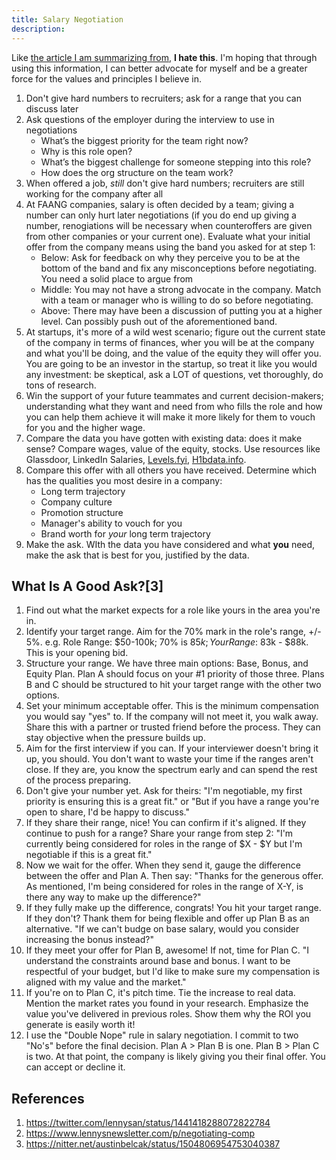 ```yaml
---
title: Salary Negotiation
description: 
---
```


Like [the article I am summarizing from](https://www.lennysnewsletter.com/p/negotiating-comp), **I hate this**. I'm hoping that through using this information, I can better advocate for myself and be a greater force for the values and principles I believe in.

1. Don't give hard numbers to recruiters; ask for a range that you can discuss later
2. Ask questions of the employer during the interview to use in negotiations
   - What’s the biggest priority for the team right now?
   - Why is this role open?
   - What’s the biggest challenge for someone stepping into this role?
   - How does the org structure on the team work?
3. When offered a job, *still* don't give hard numbers; recruiters are still working for the company after all
4. At FAANG companies, salary is often decided by a team; giving a number can only hurt later negotiations (if you do end up giving a number, renogiations will be necessary when counteroffers are given from other companies or your current one). Evaluate what your initial offer from the company means using the band you asked for at step 1:
   - Below: Ask for feedback on why they perceive you to be at the bottom of the band and fix any misconceptions before negotiating. You need a solid place to argue from
   - Middle: You may not have a strong advocate in the company. Match with a team or manager who is willing to do so before negotiating.
   - Above: There may have been a discussion of putting you at a higher level. Can possibly push out of the aforementioned band.
5. At startups, it's more of a wild west scenario; figure out the current state of the company in terms of finances, wher you will be at the company and what you'll be doing, and the value of the equity they will offer you. You are going to be an investor in the startup, so treat it like you would any investment: be skeptical, ask a LOT of questions, vet thoroughly, do tons of research.
6. Win the support of your future teammates and current decision-makers; understanding what they want and need from who fills the role and how you can help them achieve it will make it more likely for them to vouch for you and the higher wage.
7. Compare the data you have gotten with existing data: does it make sense? Compare wages, value of the equity, stocks. Use resources like Glassdoor, LinkedIn Salaries, [Levels.fyi](http://Levels.fyi), [H1bdata.info](http://H1bdata.info).
8. Compare this offer with all others you have received. Determine which has the qualities you most desire in a company:
   - Long term trajectory
   - Company culture
   - Promotion structure
   - Manager's ability to vouch for you
   - Brand worth for *your* long term trajectory
9. Make the ask. WIth the data you have considered and what **you** need, make the ask that is best for you, justified by the data.

## What Is A Good Ask?[3]

1. Find out what the market expects for a role like yours in the area you're in.
2. Identify your target range. Aim for the 70% mark in the role's range, +/- 5%.  e.g. Role Range: $50-100k; 70% is $85k; Your Range: ~$83k - $88k. This is your opening bid.
3. Structure your range. We have three main options: Base, Bonus, and Equity Plan. Plan A should focus on your #1 priority of those three. Plans B and C should be structured to hit your target range with the other two options.
4. Set your minimum acceptable offer. This is the minimum compensation you would say "yes" to. If the company will not meet it, you walk away. Share this with a partner or trusted friend before the process. They can stay objective when the pressure builds up.
5. Aim for the first interview if you can. If your interviewer doesn't bring it up, you should. You don't want to waste your time if the ranges aren't close. If they are, you know the spectrum early and can spend the rest of the process preparing. 
6. Don't give your number yet. Ask for theirs: "I'm negotiable, my first priority is ensuring this is a great fit." or "But if you have a range you're open to share, I'd be happy to discuss."
7. If they share their range, nice! You can confirm if it's aligned. If they continue to push for a range? Share your range from step 2: "I'm currently being considered for roles in the range of $X - $Y but I'm negotiable if this is a great fit."
8. Now we wait for the offer. When they send it, gauge the difference between the offer and Plan A. Then say: "Thanks for the generous offer. As mentioned, I'm being considered for roles in the range of X-Y, is there any way to make up the difference?"
9. If they fully make up the difference, congrats! You hit your target range. If they don't? Thank them for being flexible and offer up Plan B as an alternative. "If we can't budge on base salary, would you consider increasing the bonus instead?"
10. If they meet your offer for Plan B, awesome! If not, time for Plan C. "I understand the constraints around base and bonus. I want to be respectful of your budget, but I'd like to make sure my compensation is aligned with my value and the market."
11. If you're on to Plan C, it's pitch time. Tie the increase to real data. Mention the market rates you found in your research. Emphasize the value you've delivered in previous roles. Show them why the ROI you generate is easily worth it!
12. I use the "Double Nope" rule in salary negotiation. I commit to two "No's" before the final decision. Plan A > Plan B is one. Plan B > Plan C is two. At that point, the company is likely giving you their final offer. You can accept or decline it.

## References

1. https://twitter.com/lennysan/status/1441418288072822784
2. https://www.lennysnewsletter.com/p/negotiating-comp
3. https://nitter.net/austinbelcak/status/1504806954753040387